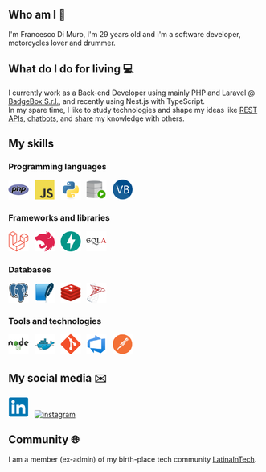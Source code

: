 ## Who am I 🙋
I'm Francesco Di Muro, I'm 29 years old and I'm a software developer, motorcycles lover and drummer.

## What do I do for living 💻
I currently work as a Back-end Developer using mainly PHP and Laravel @ [BadgeBox S.r.l.](https://www.badgebox.com/en/index.html), and recently using Nest.js with TypeScript.<br>
In my spare time, I like to study technologies and shape my ideas like [REST APIs](https://github.com/FrancescoDiMuro/iiot-rest-apis), [chatbots](https://github.com/FrancescoDiMuro/sample-assistant-bot), and [share](https://devm.io/php/how-laravel-helps-modernize-legacy-applications) my knowledge with others.

## My skills
### Programming languages
<p>
  <img src="https://raw.githubusercontent.com/devicons/devicon/master/icons/php/php-original.svg" alt="php" width="40" height="40"/>
  &nbsp;
  <img src="https://raw.githubusercontent.com/devicons/devicon/master/icons/javascript/javascript-original.svg" alt="javascript" width="40" height="40"/>
  &nbsp;
  <img src="https://raw.githubusercontent.com/devicons/devicon/master/icons/python/python-original.svg" alt="python" width="40" height="40"/>
  &nbsp;
  <img src="https://raw.githubusercontent.com/devicons/devicon/master/icons/sqldeveloper/sqldeveloper-original.svg" alt="sql" width="40" height="40"/>
  &nbsp;
  <img src="https://raw.githubusercontent.com/devicons/devicon/master/icons/visualbasic/visualbasic-original.svg" alt="visual-basic" width="40" height="40"/>
  &nbsp;
</p>

### Frameworks and libraries
<p>
  <img src="https://raw.githubusercontent.com/devicons/devicon/master/icons/laravel/laravel-original.svg" alt="laravel" width="40" height="40"/>
  &nbsp;
  <img src="https://raw.githubusercontent.com/devicons/devicon/master/icons/nestjs/nestjs-original.svg" alt="nestjs" width="40" height="40"/>
  &nbsp;
  <img src="https://raw.githubusercontent.com/devicons/devicon/master/icons/fastapi/fastapi-original.svg" alt="fastapi" width="40" height="40"/>
  &nbsp;
  <img src="https://raw.githubusercontent.com/devicons/devicon/master/icons/sqlalchemy/sqlalchemy-original.svg" alt="sqlalchemy" width="40" height="40"/>
  &nbsp;
</p>

### Databases
<p>
  <img src="https://raw.githubusercontent.com/devicons/devicon/master/icons/postgresql/postgresql-original.svg" alt="postgresql" width="40" height="40"/>
  &nbsp;
	<img src="https://raw.githubusercontent.com/devicons/devicon/master/icons/sqlite/sqlite-original.svg" alt="sqlite" width="40" height="40"/>
  &nbsp;
	<img src="https://raw.githubusercontent.com/devicons/devicon/master/icons/redis/redis-original.svg" alt="redis" width="40" height="40"/>
  &nbsp;
	<img src="https://raw.githubusercontent.com/devicons/devicon/master/icons/microsoftsqlserver/microsoftsqlserver-original.svg" alt="microsoft-sql-server" width="40" height="40"/>
  &nbsp;
</p>

### Tools and technologies
<p>
  <img src="https://raw.githubusercontent.com/devicons/devicon/master/icons/nodejs/nodejs-original-wordmark.svg" alt="node-js" width="40" height="40"/>
  &nbsp;
	<img src="https://raw.githubusercontent.com/devicons/devicon/master/icons/docker/docker-original.svg" alt="docker" width="40" height="40"/>
  &nbsp;
	<img src="https://raw.githubusercontent.com/devicons/devicon/master/icons/git/git-original.svg" alt="git" width="40" height="40"/>
  &nbsp;
	<img src="https://raw.githubusercontent.com/devicons/devicon/master/icons/azuredevops/azuredevops-original.svg" alt="azuredevops" width="40" height="40"/>
  &nbsp;
	<img src="https://raw.githubusercontent.com/devicons/devicon/master/icons/postman/postman-original.svg" alt="postman" width="40" height="40"/>
</p>

## My social media ✉️
<a href="https://www.linkedin.com/in/francesco-di-muro/" target="_blank"><img src="https://raw.githubusercontent.com/devicons/devicon/master/icons/linkedin/linkedin-original.svg" alt="azuredevops" width="40" height="40"/></a>
&nbsp;
<a href="https://www.instagram.com/_francesco_di_muro_/" target="_blank"><img src="https://upload.wikimedia.org/wikipedia/commons/a/a5/Instagram_icon.png" alt="instagram" width="40" height="40"/></a>

## Community 🌐
I am a member (ex-admin) of my birth-place tech community [LatinaInTech](https://www.latinaintech.org/en).

<!---
FrancescoDiMuro/FrancescoDiMuro is a ✨ special ✨ repository because its `README.md` (this file) appears on your GitHub profile.
You can click the Preview link to take a look at your changes.
--->
